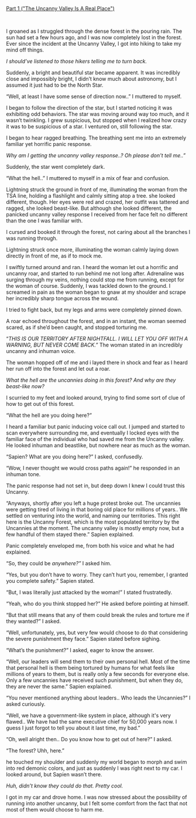 [Part 1 ("The Uncanny Valley Is A Real Place")](https://www.reddit.com/r/nosleep/comments/z4msuf/the_uncanny_valley_is_a_real_place/)

&#x200B;

I groaned as I struggled through the dense forest in the pouring rain. The sun had set a few hours ago, and I was now completely lost in the forest. Ever since the incident at the Uncanny Valley, I got into hiking to take my mind off things. 

*I should’ve listened to those hikers telling me to turn back.*

Suddenly, a bright and beautiful star became apparent. It was incredibly close and impossibly bright, I didn’t know much about astronomy, but I assumed it just had to be the North Star. 

“Well, at least I have some sense of direction now..” I muttered to myself.

I began to follow the direction of the star, but I started noticing it was exhibiting odd behaviors.  The star was moving around way too much, and it wasn’t twinkling. I grew suspicious, but stopped when I realized how crazy it was to be suspicious  of a star.  I ventured on, still following the star. 

I began to hear ragged breathing. The breathing sent me into an extremely familiar yet horrific panic response. 

*Why am I getting the uncanny valley response..? Oh please don't tell me..”*

Suddenly, the star went completely dark. 

“What the hell..” I muttered to myself in a mix of fear and confusion.

Lightning struck the ground in front of me, illuminating the woman from the TSA line, holding a flashlight and calmly sitting atop a tree.  she looked different, though. Her eyes were red and crazed, her outfit was tattered and ragged, she looked beast-like. But although she looked different, the panicked uncanny valley response I received from her face felt no different than the one I was familiar with.

I cursed and booked it through the forest, not caring about all the branches I was running through. 

Lightning struck once more, illuminating the woman calmly laying down directly in front of me, as if to mock me. 

I swiftly turned around and ran. I heard the woman let out a horrific and uncanny roar,  and started to run behind me not long after. Adrenaline was surging through my veins, nothing could stop me from running, except for the woman of course. Suddenly, I was tackled down to the ground. I screamed in pain as the woman  began to gnaw at my shoulder and scrape her incredibly sharp tongue across the wound.

I tried to fight back, but my legs and arms were completely pinned down.

A roar echoed throughout the forest, and in an instant, the woman seemed scared, as if she’d been caught, and stopped torturing me.

“*THIS IS OUR TERRITORY AFTER NIGHTFALL. I WILL LET YOU OFF WITH A WARNING, BUT NEVER COME BACK.”* The  woman stated in an incredibly uncanny and inhuman voice.

The  woman hopped off of me and i layed there in shock and fear as I heard her run off into the forest and let out a roar. 

*What the hell are the uncannies doing in this forest? And why are they beast-like now?*

I scurried to my feet and looked around, trying to find some sort of clue of how to get out of this forest.

“What the hell are you doing here?”

I heard a familiar but panic inducing voice call out. I jumped and started to scan everywhere surrounding me, and eventually I locked eyes with the familiar face of the individual who had saved me from the Uncanny valley.  He looked inhuman and beastlike, but nowhere near as much as the woman. 

“Sapien? What are you doing here?” I asked, confusedly. 

“Wow, I never thought we would cross paths again!” he responded in an inhuman tone.

The panic response had not set in, but deep down I knew I could trust this Uncanny. 

“Anyways, shortly after you left a huge protest broke out. The uncannies were getting tired of living in that boring old place for millions of years.. We settled on venturing into the world, and naming our territories. This right here is the Uncanny Forest, which is the most populated territory by the Uncannies at the moment.  The uncanny valley is mostly empty now, but a few handful of them stayed there.” Sapien explained.

Panic completely enveloped me, from both his voice and what he had explained. 

“So, they could be *anywhere?”* I asked him.

“Yes, but you don’t have to worry. They can’t hurt you, remember, I granted you complete safety.” Sapien stated.

“But, I was literally just attacked by the woman!” I stated frustratedly.

“Yeah, who do you think stopped her?” He asked before pointing at himself.

“But that still means that any of them could break the rules and torture me if they wanted?” I asked.

“Well, unfortunately, yes, but very few would choose to do that considering the severe punishment they face.”  Sapien stated before sighing.

“What’s the punishment?” I asked, eager to know the answer.

“Well, our leaders will send them to their own personal hell. Most of the time that personal hell is them being tortured by humans for what feels like millions of years to them, but is really only a few seconds for everyone else. Only a few uncannies have received such punishment, but when they do, they are never the same.” Sapien explained.

“You never mentioned anything about leaders.. Who leads the Uncannies?” I asked curiously. 

“Well, we have a government-like system in place, although it's very flawed.. We have had the same executive chief for 50,000 years now. I guess I just forgot to tell you about it last time, my bad.”

“Oh, well alright then.. Do you know how to get out of here?” I asked. 

“The forest? Uhh, here.”

he touched my shoulder and suddenly my world began to morph and swim into red demonic colors, and just as suddenly I was right next to my car. I looked around, but Sapien wasn’t there. 

*Huh, didn’t know they could do that. Pretty cool.*

I got in my car and drove home. I was now stressed about the possibility of running into another uncanny, but I felt some comfort from the fact that not most of them would choose to harm me.